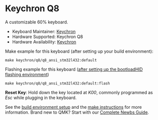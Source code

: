 # Keychron Q8

A customizable 60% keyboard.

* Keyboard Maintainer: [Keychron](https://github.com/keychron)
* Hardware Supported: Keychron Q8
* Hardware Availability: [Keychron](https://www.keychron.com)

Make example for this keyboard (after setting up your build environment):

    make keychron/q8/q8_ansi_stm32l432:default

Flashing example for this keyboard ([after setting up the bootloadHID flashing environment](https://docs.qmk.fm/#/flashing_bootloadhid))

    make keychron/q8/q8_ansi_stm32l432:default:flash

**Reset Key**: Hold down the key located at *K00*, commonly programmed as *Esc* while plugging in the keyboard.

See the [build environment setup](https://docs.qmk.fm/#/getting_started_build_tools) and the [make instructions](https://docs.qmk.fm/#/getting_started_make_guide) for more information. Brand new to QMK? Start with our [Complete Newbs Guide](https://docs.qmk.fm/#/newbs).
